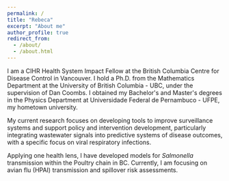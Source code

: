 ```yaml
---
permalink: /
title: "Rebeca"
excerpt: "About me"
author_profile: true
redirect_from: 
  - /about/
  - /about.html
---
```


I am a CIHR Health System Impact Fellow at the British Columbia Centre for Disease Control in Vancouver. I hold a Ph.D. from the Mathematics Department at the University of British Columbia - UBC, under the supervision of Dan Coombs. I obtained my Bachelor's and Master's degrees in the Physics Department at Universidade Federal de Pernambuco - UFPE, my hometown university. 

My current research focuses on developing tools to improve surveillance systems and support policy and intervention development, particularly integrating wastewater signals into predictive systems of disease outcomes, with a specific focus on viral respiratory infections.

Applying one health lens, I have developed models for _Salmonella_ transmission within the Poultry chain in BC. Currently, I am focusing on avian flu (HPAI) transmission and spillover risk assessments. 


